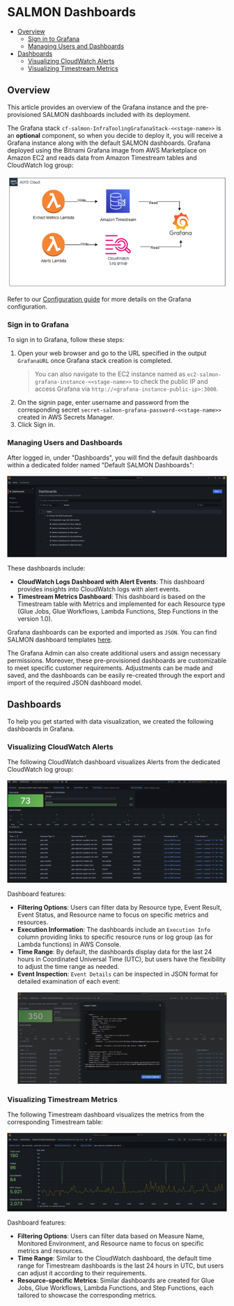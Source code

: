 # SALMON Dashboards

* [Overview](#overview)
    * [Sign in to Grafana](#sign-in)
    * [Managing Users and Dashboards](#managing-users)
* [Dashboards](#dashboards)
    * [Visualizing CloudWatch Alerts](#cw-dashboard)
    * [Visualizing Timestream Metrics](#timestream-dashboard)


##  Overview <a name="overview"></a>
This article provides an overview of the Grafana instance and the pre-provisioned SALMON dashboards included with its deployment.

The Grafana stack `cf-salmon-InfraToolingGrafanaStack-<<stage-name>>` is an **optional** component, so when you decide to deploy it, you will receive a Grafana instance along with the default SALMON dashboards. Grafana deployed using the Bitnami Grafana image from AWS Marketplace on Amazon EC2 and reads data from Amazon Timestream tables and CloudWatch log group: \
\
    ![Grafana Architecture](images/grafana/grafana-architecture.png "Grafana Architecture") 

Refer to our [Configuration guide](docs/configuration.md) for more details on the Grafana configuration. 

### Sign in to Grafana <a name="sign-in"></a>
To sign in to Grafana, follow these steps:
1. Open your web browser and go to the URL specified in the output `GrafanaURL` once Grafana stack creation is completed.
    >  You can also navigate to the EC2 instance named as `ec2-salmon-grafana-instance-<<stage-name>>` to check the public IP and access Grafana via `http://<grafana-instance-public-ip>:3000`. 
2. On the signin page, enter username and password from the corresponding secret `secret-salmon-grafana-password-<<stage-name>>` created in AWS Secrets Manager.
3. Click Sign in.

###  Managing Users and Dashboards <a name="managing-users"></a>
After logged in, under "Dashboards", you will find the default dashboards within a dedicated folder named "Default SALMON Dashboards": \
\
    ![Default SALMON Dashboards](images/grafana/grafana-dashboards.png "Default SALMON Dashboards") 

 These dashboards include:
 - **CloudWatch Logs Dashboard with Alert Events**: This dashboard provides insights into CloudWatch logs with alert events.
 - **Timestream Metrics Dashboard**: This dashboard is based on the Timestream table with Metrics and implemented for each Resource type (Glue Jobs, Glue Workflows, Lambda Functions, Step Functions in the version 1.0).

Grafana dashboards can be exported and imported as `JSON`. You can find SALMON dashboard templates [here](../infra_tooling_account/infra_tooling_account/grafana).

The Grafana Admin can also create additional users and assign necessary permissions. Moreover, these pre-provisioned dashboards are customizable to meet specific customer requirements. Adjustments can be made and saved, and the dashboards can be easily re-created through the export and import of the required JSON dashboard model. 

## Dashboards
To help you get started with data visualization, we created the following dashboards in Grafana. 
### Visualizing CloudWatch Alerts <a name="cw-dashboard"></a>
The following CloudWatch dashboard visualizes Alerts from the dedicated CloudWatch log group: \
\
    ![CloudWatch Dashboard](images/grafana/cloudwatch-dashboard.png "CloudWatch Dashboard sample")

Dashboard features:
- **Filtering Options**: Users can filter data by Resource type, Event Result, Event Status, and Resource name to focus on specific metrics and resources.
- **Execution Information**: The dashboards include an `Execution Info` column providing links to specific resource runs or log group (as for Lambda functions) in AWS Console.
- **Time Range**: By default, the dashboards display data for the last 24 hours in Coordinated Universal Time (UTC), but users have the flexibility to adjust the time range as needed. 
- **Event Inspection**: `Event Details` can be inspected in JSON format for detailed examination of each event: \
\
    ![Inspect Value](images/grafana/grafana-inspect-value.png "Inspect Value")


### Visualizing Timestream Metrics <a name="timestream-dashboard"></a>
The following Timestream dashboard visualizes the metrics from the corresponding Timestream table: \
\
    ![Timestream Dashboard](images/grafana/timestream-dashboard.png "Timestream Dashboard sample") 


Dashboard features:
- **Filtering Options**: Users can filter data based on Measure Name, Monitored Environment, and Resource name to focus on specific metrics and resources.
- **Time Range**: Similar to the CloudWatch dashboard, the default time range for Timestream dashboards is the last 24 hours in UTC, but users can adjust it according to their requirements.
- **Resource-specific Metrics**: Similar dashboards are created for Glue Jobs, Glue Workflows, Lambda Functions, and Step Functions, each tailored to showcase the corresponding metrics.